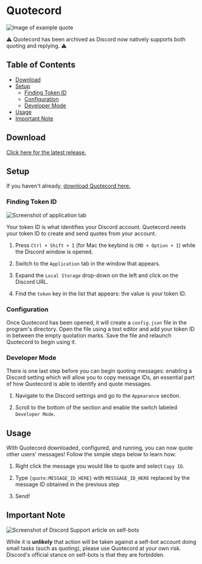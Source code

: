 # Quotecord

![Image of example quote](https://i.imgur.com/wEcJfO1.png)

⚠ Quotecord has been archived as Discord now natively supports both quoting and
replying. ⚠

## Table of Contents

-   [Download](#download)
-   [Setup](#setup)
    -   [Finding Token ID](#finding-token-id)
    -   [Configuration](#configuration)
    -   [Developer Mode](#developer-mode)
-   [Usage](#quoting-messages)
-   [Important Note](#important-note)

## Download

[Click here for the latest release.](https://github.com/SpoonBytes/quotecord/releases)

## Setup

If you haven't already,
[download Quotecord here.](https://github.com/SpoonBytes/quotecord/releases)

### Finding Token ID

![Screenshot of application tab](https://i.imgur.com/QBNTrhX.png)

Your token ID is what identifies your Discord account. Quotecord needs your
token ID to create and send quotes from your account.

1.  Press `Ctrl + Shift + I` (for Mac the keybind is `CMD + Option + I`) while
    the Discord window is opened.

2.  Switch to the `Application` tab in the window that appears.

3.  Expand the `Local Storage` drop-down on the left and click on the Discord
    URL.

4.  Find the `token` key in the list that appears: the value is your token ID.

### Configuration

Once Quotecord has been opened, it will create a `config.json` file in the
program's directory. Open the file using a text editor and add your token ID in
between the empty quotation marks. Save the file and relaunch Quotecord to begin
using it.

### Developer Mode

There is one last step before you can begin quoting messages: enabling a Discord
setting which will allow you to copy message IDs, an essential part of how
Quotecord is able to identify and quote messages.

1.  Navigate to the Discord settings and go to the `Appearance` section.

2.  Scroll to the bottom of the section and enable the switch labeled
    `Developer Mode`.

## Usage

With Quotecord downloaded, configured, and running, you can now quote other
users' messages! Follow the simple steps below to learn how:

1.  Right click the message you would like to quote and select `Copy ID`.

2.  Type `{quote:MESSAGE_ID_HERE}` with `MESSGAGE_ID_HERE` replaced by the
    message ID obtained in the previous step

3.  Send!

## Important Note

![Screenshot of Discord Support article on self-bots](https://i.imgur.com/cGHUpEy.png)

While it is **unlikely** that action will be taken against a self-bot account
doing small tasks (such as quoting), please use Quotecord at your own risk.
Discord's official stance on self-bots is that they are forbidden.
